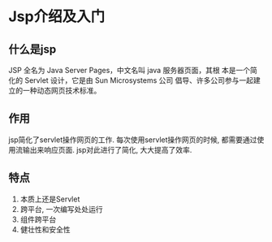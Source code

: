 # Jsp介绍及入门

## 什么是jsp

JSP 全名为 Java Server Pages，中文名叫 java 服务器页面，其根
本是一个简化的 Servlet 设计，它是由 Sun Microsystems 公司
倡导、许多公司参与一起建立的一种动态网页技术标准。 

## 作用

jsp简化了servlet操作网页的工作. 每次使用servlet操作网页的时候, 都需要通过使用流输出来响应页面. jsp对此进行了简化, 大大提高了效率. 

## 特点

1. 本质上还是Servlet
2. 跨平台, 一次编写处处运行
3. 组件跨平台
4. 健壮性和安全性

